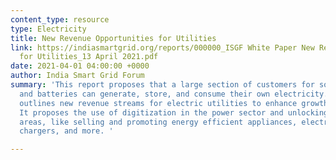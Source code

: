 ```yaml
---
content_type: resource
type: Electricity
title: New Revenue Opportunities for Utilities
link: https://indiasmartgrid.org/reports/000000_ISGF White Paper New Revenue Opportunities
  for Utilities_13 April 2021.pdf
date: 2021-04-01 04:00:00 +0000
author: India Smart Grid Forum
summary: 'This report proposes that a large section of customers for solar panels
  and batteries can generate, store, and consume their own electricity. The report
  outlines new revenue streams for electric utilities to enhance growth and sustainability.
  It proposes the use of digitization in the power sector and unlocking new business
  areas, like selling and promoting energy efficient appliances, electric vehicle
  chargers, and more. '

---
```

